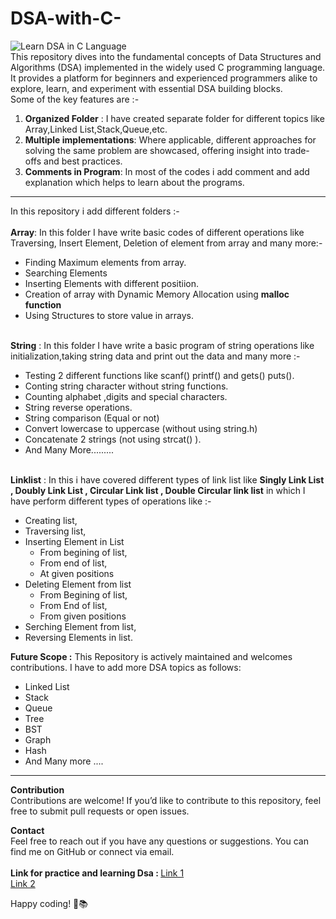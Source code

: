 # DSA-with-C-
![Learn DSA in C Language](https://github.com/geetanshudev/DSA-with-C-/assets/119582068/2a5fec7a-13aa-4103-87e2-d8ee5cfbe098)
<br>
This repository dives into the fundamental concepts of Data Structures and Algorithms (DSA) implemented in the widely used C programming language.
It provides a platform for beginners and experienced programmers alike to explore, learn, and experiment with essential DSA building blocks.
<br>
Some of the key features are :-
<ol>
  <li>
    <strong>Organized Folder</strong> : I have created separate folder for different topics like Array,Linked List,Stack,Queue,etc.
  </li>
  <li>
    <strong>Multiple implementations</strong>: Where applicable, different approaches for solving the same problem are showcased, offering insight into trade-offs and best practices.
  </li>
  <li>
    <strong>Comments in Program</strong>: In most of the codes i add comment and add explanation which helps to learn about the programs.
  </li>
</ol>
<hr>
In this repository i add different folders :-
<br>
<br>
<strong>Array</strong>: In this folder I have write basic codes of different operations like Traversing, Insert Element, Deletion of element from array and many more:-
<br>
<ul>
  <li>Finding Maximum elements from array.</li>
  <li>Searching Elements</li>
  <li>Inserting Elements with different positiion.</li>
  <li>Creation of array with Dynamic Memory Allocation using <strong>malloc function</strong></li>
  <li>Using Structures to store value in arrays.</li>
</ul>
<br>
<strong>String</strong> : In this folder I have write a basic program of string operations like initialization,taking string data and print out the data and many more :-
<br/>
<ul>
  <li>Testing 2 different functions like scanf() printf() and gets() puts(). </li>
  <li>Conting string character without string functions.</li>
  <li>Counting alphabet ,digits and special characters.</li>
  <li>String reverse operations.</li>
  <li>String comparison (Equal or not)</li>
  <li>Convert lowercase to uppercase (without using string.h)</li>
  <li>Concatenate 2 strings (not using strcat() ).</li>
  <li>And Many More.........</li>
</ul>
<br/>
<strong>Linklist</strong> : In this i have covered different types of link list like <strong>Singly Link List , Doubly Link List , Circular Link list , Double Circular link list</strong> in which I have perform different types of operations like :- </br>
<ul>
  <li>Creating list,</li>
  <li>Traversing list,</li>
  <li>Inserting Element in List
  <ul>
    <li>From begining of list,</li>
    <li>From end of list,</li>
    <li>At given positions</li>
  </ul>
  </li>
  <li>Deleting Element from list
  <ul>
    <li>From Begining of list,</li>
    <li>From End of list,</li>
    <li>From given positions</li>
  </ul>
  </li>
  <li>Serching Element from list,</li>
  <li>Reversing Elements in list.</li>
</ul>

<strong>Future Scope :</strong> This Repository is actively maintained and welcomes contributions. I have to add more DSA topics as follows:
<ul>
  
  <li>Linked List</li>
  <li>Stack</li>
  <li>Queue</li>
  <li>Tree</li>
  <li>BST</li>
  <li>Graph</li>
  <li>Hash</li>
  <li>And Many more ....</li>
</ul>
<hr>
<strong>Contribution</strong> <br>
Contributions are welcome! If you’d like to contribute to this repository, feel free to submit pull requests or open issues.

<strong>Contact</strong> <br>
Feel free to reach out if you have any questions or suggestions. You can find me on GitHub or connect via email.
<br/>
<br/>
<strong>Link for practice and learning Dsa : </strong>
<a href="https://takeuforward.org/strivers-a2z-dsa-course/strivers-a2z-dsa-course-sheet-2/"> Link 1 </a> </br>
<a href="https://www.prepbytes.com/blog/"> Link 2 </a>

Happy coding! 🚀📚
